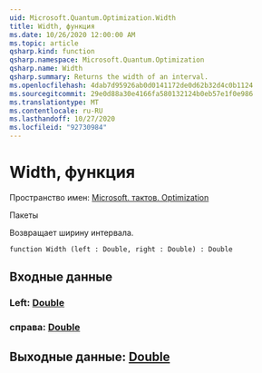 ```yaml
---
uid: Microsoft.Quantum.Optimization.Width
title: Width, функция
ms.date: 10/26/2020 12:00:00 AM
ms.topic: article
qsharp.kind: function
qsharp.namespace: Microsoft.Quantum.Optimization
qsharp.name: Width
qsharp.summary: Returns the width of an interval.
ms.openlocfilehash: 4dab7d95926ab0d0141172de0d62b32d4c0b1124
ms.sourcegitcommit: 29e0d88a30e4166fa580132124b0eb57e1f0e986
ms.translationtype: MT
ms.contentlocale: ru-RU
ms.lasthandoff: 10/27/2020
ms.locfileid: "92730984"
---
```

# <a name="width-function"></a>Width, функция

Пространство имен: [Microsoft. тактов. Optimization](xref:Microsoft.Quantum.Optimization)

Пакеты [](https://nuget.org/packages/)


Возвращает ширину интервала.

```qsharp
function Width (left : Double, right : Double) : Double
```


## <a name="input"></a>Входные данные

### <a name="left--double"></a>Left: [Double](xref:microsoft.quantum.lang-ref.double)




### <a name="right--double"></a>справа: [Double](xref:microsoft.quantum.lang-ref.double)





## <a name="output--double"></a>Выходные данные: [Double](xref:microsoft.quantum.lang-ref.double)

